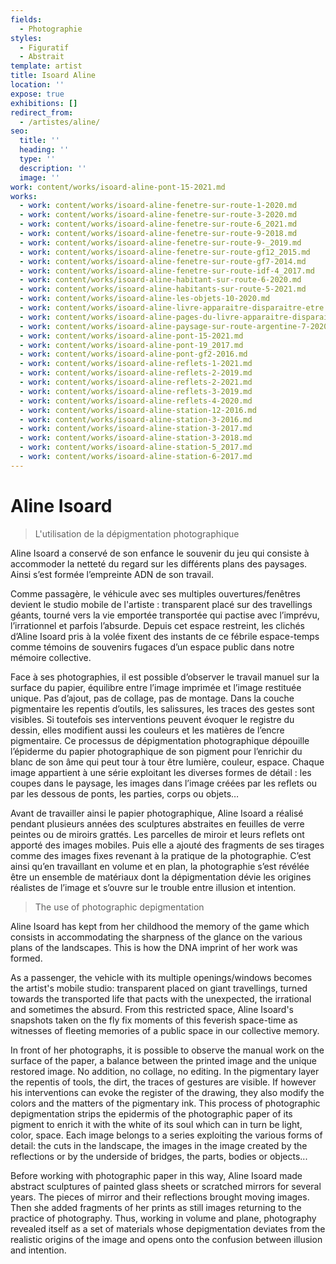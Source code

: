 ```yaml
---
fields:
  - Photographie
styles:
  - Figuratif
  - Abstrait
template: artist
title: Isoard Aline
location: ''
expose: true
exhibitions: []
redirect_from:
  - /artistes/aline/
seo:
  title: ''
  heading: ''
  type: ''
  description: ''
  image: ''
work: content/works/isoard-aline-pont-15-2021.md
works:
  - work: content/works/isoard-aline-fenetre-sur-route-1-2020.md
  - work: content/works/isoard-aline-fenetre-sur-route-3-2020.md
  - work: content/works/isoard-aline-fenetre-sur-route-6_2021.md
  - work: content/works/isoard-aline-fenetre-sur-route-9-2018.md
  - work: content/works/isoard-aline-fenetre-sur-route-9-_2019.md
  - work: content/works/isoard-aline-fenetre-sur-route-gf12_2015.md
  - work: content/works/isoard-aline-fenetre-sur-route-gf7-2014.md
  - work: content/works/isoard-aline-fenetre-sur-route-idf-4_2017.md
  - work: content/works/isoard-aline-habitant-sur-route-6-2020.md
  - work: content/works/isoard-aline-habitants-sur-route-5-2021.md
  - work: content/works/isoard-aline-les-objets-10-2020.md
  - work: content/works/isoard-aline-livre-apparaitre-disparaitre-etre.md
  - work: content/works/isoard-aline-pages-du-livre-apparaitre-disparaitre-etre.md
  - work: content/works/isoard-aline-paysage-sur-route-argentine-7-2020.md
  - work: content/works/isoard-aline-pont-15-2021.md
  - work: content/works/isoard-aline-pont-19_2017.md
  - work: content/works/isoard-aline-pont-gf2-2016.md
  - work: content/works/isoard-aline-reflets-1-2021.md
  - work: content/works/isoard-aline-reflets-2-2019.md
  - work: content/works/isoard-aline-reflets-2-2021.md
  - work: content/works/isoard-aline-reflets-3-2019.md
  - work: content/works/isoard-aline-reflets-4-2020.md
  - work: content/works/isoard-aline-station-12-2016.md
  - work: content/works/isoard-aline-station-3-2016.md
  - work: content/works/isoard-aline-station-3-2017.md
  - work: content/works/isoard-aline-station-3-2018.md
  - work: content/works/isoard-aline-station-5_2017.md
  - work: content/works/isoard-aline-station-6-2017.md
---
```

# Aline Isoard

> L'utilisation de la dépigmentation photographique

Aline Isoard a conservé de son enfance le souvenir du jeu qui consiste à accommoder la netteté du regard sur les différents plans des paysages. Ainsi s’est formée l’empreinte ADN de son travail. 

Comme passagère, le véhicule avec ses multiples ouvertures/fenêtres devient le studio mobile de l'artiste : transparent placé sur des travellings géants, tourné vers la vie emportée transportée qui pactise avec l’imprévu, l’irrationnel et parfois l’absurde. Depuis cet espace restreint, les clichés d’Aline Isoard pris à la volée fixent des instants de ce fébrile espace-temps comme témoins de souvenirs fugaces d’un espace public dans notre mémoire collective. 

Face à ses photographies, il est possible d’observer le travail manuel sur la surface du papier, équilibre entre l’image imprimée et l’image restituée unique. Pas d’ajout, pas de collage, pas de montage. Dans la couche pigmentaire les repentis d’outils, les salissures, les traces des gestes sont visibles. Si toutefois ses interventions peuvent évoquer le registre du dessin, elles modifient aussi les couleurs et les matières de l’encre pigmentaire. Ce processus de dépigmentation photographique dépouille l’épiderme du papier photographique de son pigment pour l’enrichir du blanc de son âme qui peut tour à tour être lumière, couleur, espace. Chaque image appartient à une série exploitant les diverses formes de détail : les coupes dans le paysage, les images dans l’image créées par les reflets ou par les dessous de ponts, les parties, corps ou objets… 

Avant de travailler ainsi le papier photographique, Aline Isoard a réalisé pendant plusieurs années des sculptures abstraites en feuilles de verre peintes ou de miroirs grattés. Les parcelles de miroir et leurs reflets ont apporté des images mobiles. Puis elle a ajouté des fragments de ses tirages comme des images fixes revenant à la pratique de la photographie. C’est ainsi qu’en travaillant en volume et en plan, la photographie s’est révélée être un ensemble de matériaux dont la dépigmentation dévie les origines réalistes de l’image et s’ouvre sur le trouble entre illusion et intention.

> The use of photographic depigmentation

Aline Isoard has kept from her childhood the memory of the game which consists in accommodating the sharpness of the glance on the various plans of the landscapes. This is how the DNA imprint of her work was formed. 

As a passenger, the vehicle with its multiple openings/windows becomes the artist's mobile studio: transparent placed on giant travellings, turned towards the transported life that pacts with the unexpected, the irrational and sometimes the absurd. From this restricted space, Aline Isoard's snapshots taken on the fly fix moments of this feverish space-time as witnesses of fleeting memories of a public space in our collective memory. 

In front of her photographs, it is possible to observe the manual work on the surface of the paper, a balance between the printed image and the unique restored image. No addition, no collage, no editing. In the pigmentary layer the repentis of tools, the dirt, the traces of gestures are visible. If however his interventions can evoke the register of the drawing, they also modify the colors and the matters of the pigmentary ink. This process of photographic depigmentation strips the epidermis of the photographic paper of its pigment to enrich it with the white of its soul which can in turn be light, color, space. Each image belongs to a series exploiting the various forms of detail: the cuts in the landscape, the images in the image created by the reflections or by the underside of bridges, the parts, bodies or objects... 

Before working with photographic paper in this way, Aline Isoard made abstract sculptures of painted glass sheets or scratched mirrors for several years. The pieces of mirror and their reflections brought moving images. Then she added fragments of her prints as still images returning to the practice of photography. Thus, working in volume and plane, photography revealed itself as a set of materials whose depigmentation deviates from the realistic origins of the image and opens onto the confusion between illusion and intention.
